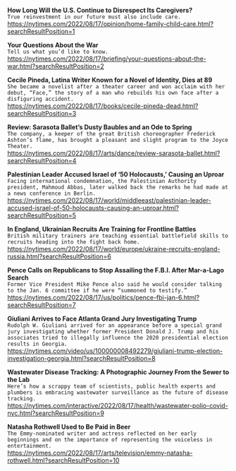 **How Long Will the U.S. Continue to Disrespect Its Caregivers?**\
`True reinvestment in our future must also include care.`\
https://nytimes.com/2022/08/17/opinion/home-family-child-care.html?searchResultPosition=1

**Your Questions About the War**\
`Tell us what you’d like to know.`\
https://nytimes.com/2022/08/17/briefing/your-questions-about-the-war.html?searchResultPosition=2

**Cecile Pineda, Latina Writer Known for a Novel of Identity, Dies at 89**\
`She became a novelist after a theater career and won acclaim with her debut, “Face,” the story of a man who rebuilds his own face after a disfiguring accident.`\
https://nytimes.com/2022/08/17/books/cecile-pineda-dead.html?searchResultPosition=3

**Review: Sarasota Ballet’s Dusty Baubles and an Ode to Spring**\
`The company, a keeper of the great British choreographer Frederick Ashton’s flame, has brought a pleasant and slight program to the Joyce Theater.`\
https://nytimes.com/2022/08/17/arts/dance/review-sarasota-ballet.html?searchResultPosition=4

**Palestinian Leader Accused Israel of ‘50 Holocausts,’ Causing an Uproar**\
`Facing international condemnation, the Palestinian Authority president, Mahmoud Abbas, later walked back the remarks he had made at a news conference in Berlin.`\
https://nytimes.com/2022/08/17/world/middleeast/palestinian-leader-accused-israel-of-50-holocausts-causing-an-uproar.html?searchResultPosition=5

**In England, Ukrainian Recruits Are Training for Frontline Battles**\
`British military trainers are teaching essential battlefield skills to recruits heading into the fight back home.`\
https://nytimes.com/2022/08/17/world/europe/ukraine-recruits-england-russia.html?searchResultPosition=6

**Pence Calls on Republicans to Stop Assailing the F.B.I. After Mar-a-Lago Search**\
`Former Vice President Mike Pence also said he would consider talking to the Jan. 6 committee if he were “summoned to testify.”`\
https://nytimes.com/2022/08/17/us/politics/pence-fbi-jan-6.html?searchResultPosition=7

**Giuliani Arrives to Face Atlanta Grand Jury Investigating Trump**\
`Rudolph W. Giuliani arrived for an appearance before a special grand jury investigating whether former President Donald J. Trump and his associates tried to illegally influence the 2020 presidential election results in Georgia.`\
https://nytimes.com/video/us/100000008492279/giuliani-trump-election-investigation-georgia.html?searchResultPosition=8

**Wastewater Disease Tracking: A Photographic Journey From the Sewer to the Lab**\
`Here’s how a scrappy team of scientists, public health experts and plumbers is embracing wastewater surveillance as the future of disease tracking.`\
https://nytimes.com/interactive/2022/08/17/health/wastewater-polio-covid-nyc.html?searchResultPosition=9

**Natasha Rothwell Used to Be Paid in Beer**\
`The Emmy-nominated writer and actress reflected on her early beginnings and on the importance of representing the voiceless in entertainment.`\
https://nytimes.com/2022/08/17/arts/television/emmy-natasha-rothwell.html?searchResultPosition=10

